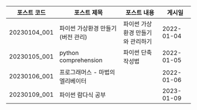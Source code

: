 |포스트 코드|포스트 제목|포스트 내용|게시일|
|---|---|---|---|
|20230104_001|파이썬 가상환경 만들기 (버전 관리)|파이썬 가상환경 만들기와 관리하기|2022-01-04|
|20230105_001|python comprehension|파이썬 단축 작성법|2022-01-05|
|20230106_001|프로그래머스 - 마법의 엘리베이터||2022-01-06|
|20230109_001|파이썬 람다식 공부||2023-01-09|
